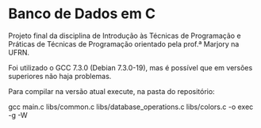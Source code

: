 # Banco de Dados em C

Projeto final da disciplina de Introdução às Técnicas de Programação e Práticas de Técnicas de Programação orientado pela prof.ª Marjory na UFRN.

Foi utilizado o GCC 7.3.0 (Debian 7.3.0-19), mas é possível que em versões superiores não haja problemas.

Para compilar na versão atual execute, na pasta do repositório:

gcc main.c libs/common.c libs/database_operations.c libs/colors.c -o exec -g -W

